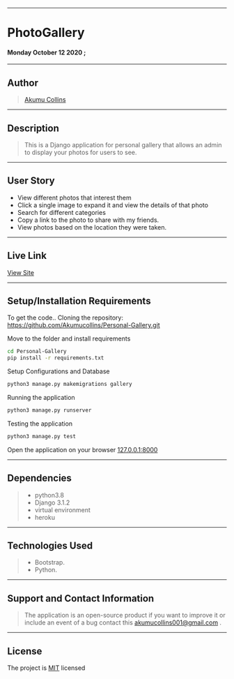 ***

# PhotoGallery

#### **Monday October 12 2020** ;

---

## Author
> [Akumu Collins](https://github.com/Akumucollins)

***

## Description
>This is a Django application for personal gallery that allows an admin to display your photos for users to see.

---

## User Story  
  
* View different photos that interest them  
* Click a single image to expand it and view the details of that photo  
* Search for different categories   
* Copy a link to the photo to share with my friends.  
* View photos based on the location they were taken.  

---

## Live Link
[View Site](https://collinsgallery.herokuapp.com/)

***

## Setup/Installation Requirements
To get the code..
Cloning the repository:
 https://github.com/Akumucollins/Personal-Gallery.git
  
Move to the folder and install requirements
  ```bash
  cd Personal-Gallery
  pip install -r requirements.txt
  ```
Setup Configurations and  Database
  ```bash 
  python3 manage.py makemigrations gallery 
  ``` 
Running the application
  ```bash
  python3 manage.py runserver
  ```
  
Testing the application
  ```bash
  python3 manage.py test
  ```
Open the application on your browser 
[127.0.0.1:8000](http://127.0.0.1:8000/)

---

## Dependencies
>* python3.8
>* Django 3.1.2
>* virtual environment
>* heroku
***

## Technologies Used
>* Bootstrap.
>* Python.

 
---

## Support and Contact Information
> The application is an open-source product if you  want to improve it or include an event of a bug  contact this
> akumucollins001@gmail.com .
***

## License
The project is [MIT](LICENSE) licensed 